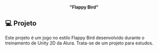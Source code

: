 <h4 align="center">
  "Flappy Bird"
</h4>

## 💻 Projeto
Este projeto é um jogo no estilo Flappy Bird desenvolvido durante o treinamento de Unity 2D da Alura. Trata-se de um projeto para estudos.


